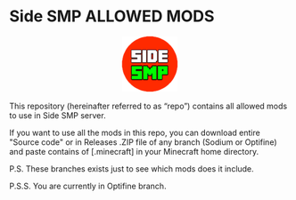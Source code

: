 #   Side SMP ALLOWED MODS
<p align="center">
  <img width="100" height="100" src="/side_logo_optifine.png">
</p>

This repository (hereinafter referred to as “repo”) contains all allowed mods to use in Side SMP server.

If you want to use all the mods in this repo, you can download entire "Source code" or in Releases .ZIP file of any branch (Sodium or Optifine) and paste contains of [.minecraft] in your Minecraft home directory.

P.S. These branches exists just to see which mods does it include.

P.S.S. You are currently in Optifine branch.
